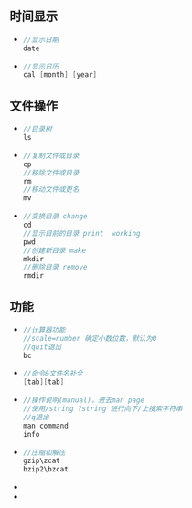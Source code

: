## 时间显示

- ```c++
  //显示日期
  date
  ```

- ```c++
  //显示日历
  cal [month] [year]
  ```





## 文件操作

- ```c++
  //目录树
  ls
  ```

- ```c++
  //复制文件或目录
  cp
  //移除文件或目录
  rm
  //移动文件或更名
  mv
  ```

- ```c++
  //变换目录 change
  cd
  //显示目前的目录 print  working
  pwd
  //创建新目录 make
  mkdir
  //删除目录 remove
  rmdir
  ```

## 功能

- ```c++
  //计算器功能
  //scale=number 确定小数位数，默认为0
  //quit退出
  bc
  ```

- ```c++
  //命令&文件名补全
  [tab][tab]
  ```

- ```c++
  //操作说明(manual)，进去man page
  //使用/string ?string 进行向下/上搜索字符串
  //q退出
  man command
  info
  ```

- ```c++
  //压缩和解压
  gzip\zcat
  bzip2\bzcat
  ```

- 

- 

